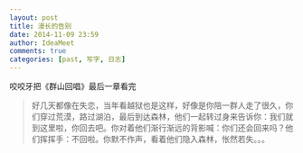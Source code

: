```yaml
---
layout: post
title: 漫长的告别
date: 2014-11-09 23:59
author: IdeaMeet
comments: true
categories: [past, 写字, 日志]
---
```

咬咬牙把《群山回唱》最后一章看完
<blockquote>好几天都像在失恋，当年看越狱也是这样，好像是你陪一群人走了很久，你们穿过荒漠，路过湖泊，最后到达森林，他们一起转过身来告诉你：我们就到这里啦，你回去吧。你对着他们渐行渐远的背影喊：你们还会回来吗？他们挥挥手：不回啦。你默不作声，看着他们隐入森林，怅然若失。。。
